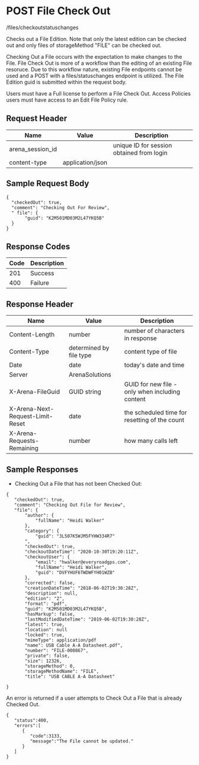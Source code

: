 # POST File Check Out


/files/checkoutstatuschanges

Checks out a File Edition. Note that only the latest edition can be checked out and only files of storageMethod "FILE" can be checked out.

Checking Out a File occurs with the expectation to make changes to the File. File Check Out is more of a workflow than the editing of an existing File resoruce. Due to this workflow nature, existing File endpoints cannot be used and a POST with a files/statuschanges endpoint is utilized.
The File Edition guid is submitted within the request body.

Users must have a Full license to perform a File Check Out. Access Policies users must have access to an Edit File Policy rule.

## Request Header

| Name | Value | Description |
|  --- |  --- |  --- | 
| arena_session_id |   | unique ID for session obtained from login |
| content\-type | application/json |   |

## Sample Request Body


```
{  
  "checkedOut": true,
  "comment": "Checking Out For Review",
  " file": { 
       "guid": "K2M501MD03M2L47YKQ5B"
  }
}
```
## Response Codes

| Code | Description |
|  --- |  --- | 
| 201 | Success |
| 400 | Failure |

## Response Header

| Name | Value | Description |
|  --- |  --- |  --- | 
| Content\-Length | number | number of characters in response |
| Content\-Type | determined by file type | content type of file |
| Date | date | today's date and time |
| Server | ArenaSolutions |   |
| X\-Arena\-FileGuid | GUID string | GUID for new file \- only when including content |
| X\-Arena\-Next\-Request\-Limit\-Reset  | date | the scheduled time for resetting of the count |
| X\-Arena\-Requests\-Remaining  | number | how many calls left |

## Sample Responses
* Checking Out a File that has not been Checked Out:

```
{  
   "checkedOut": true,
   "comment": "Checking Out File for Review",
   "file": {
       "author": {
           "fullName": "Heidi Walker"
       },
       "category": {
           "guid": "3L507K5WJM5FYHW334R7"
       ",
       "checkedOut": true,
       "checkoutDateTime": "2020-10-30T19:20:11Z",
       "checkoutUser": {
           "email": "hwalker@everyroadgps.com",
           "fullName": "Heidi Walker",
           "guid": "DVFYHUF6TWDWFYH01WZB"
       },
       "corrected": false,
       "creationDateTime": "2018-06-02T19:30:28Z",
       "description": null,
       "edition": "2",
       "format": "pdf",
       "guid": "K2M501MD03M2L47YKQ5B",
       "hasMarkup": false,
       "lastModifiedDateTime": "2019-06-02T19:30:28Z",
       "latest": true,
       "location": null
       "locked": true,
       "mimeType": application/pdf
       "name": USB Cable A-A Datasheet.pdf",
       "number": "FILE-000867",
       "private": false,
       "size": 12326,
       "storageMethod": 0,
       "storageMethodName": "FILE",
       "title": "USB CABLE A-A Datasheet"
          
}
```
An error is returned if a user attempts to Check Out a File that is already Checked Out.

```
{  
   "status":400,
   "errors":[  
      {  
         "code":3133,
         "message":"The File cannot be updated."
      }
   ]
}
```
